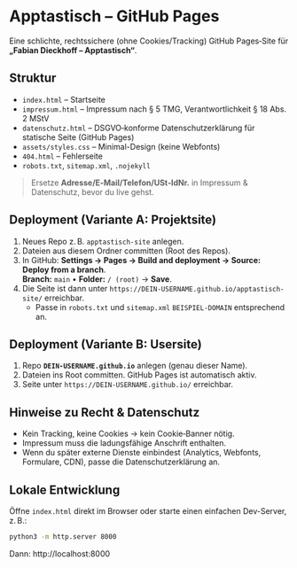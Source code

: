 # Apptastisch – GitHub Pages

Eine schlichte, rechtssichere (ohne Cookies/Tracking) GitHub Pages‑Site für **„Fabian Dieckhoff – Apptastisch“**.

## Struktur
- `index.html` – Startseite
- `impressum.html` – Impressum nach § 5 TMG, Verantwortlichkeit § 18 Abs. 2 MStV
- `datenschutz.html` – DSGVO‑konforme Datenschutzerklärung für statische Seite (GitHub Pages)
- `assets/styles.css` – Minimal-Design (keine Webfonts)
- `404.html` – Fehlerseite
- `robots.txt`, `sitemap.xml`, `.nojekyll`

> Ersetze **Adresse/E‑Mail/Telefon/USt‑IdNr.** in Impressum & Datenschutz, bevor du live gehst.

## Deployment (Variante A: Projektsite)
1. Neues Repo z. B. `apptastisch-site` anlegen.
2. Dateien aus diesem Ordner committen (Root des Repos).
3. In GitHub: **Settings → Pages → Build and deployment → Source: Deploy from a branch**.  
   **Branch:** `main` • **Folder:** `/ (root)` → **Save**.
4. Die Seite ist dann unter `https://DEIN-USERNAME.github.io/apptastisch-site/` erreichbar.
   - Passe in `robots.txt` und `sitemap.xml` `BEISPIEL-DOMAIN` entsprechend an.

## Deployment (Variante B: Usersite)
1. Repo **`DEIN-USERNAME.github.io`** anlegen (genau dieser Name).
2. Dateien ins Root committen. GitHub Pages ist automatisch aktiv.
3. Seite unter `https://DEIN-USERNAME.github.io/` erreichbar.

## Hinweise zu Recht & Datenschutz
- Kein Tracking, keine Cookies → kein Cookie‑Banner nötig.
- Impressum muss die ladungsfähige Anschrift enthalten.
- Wenn du später externe Dienste einbindest (Analytics, Webfonts, Formulare, CDN), passe die Datenschutzerklärung an.

## Lokale Entwicklung
Öffne `index.html` direkt im Browser oder starte einen einfachen Dev-Server, z. B.:

```bash
python3 -m http.server 8000
```

Dann: http://localhost:8000
